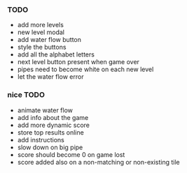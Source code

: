 ### TODO

- add more levels
- new level modal
- add water flow button
- style the buttons
- add all the alphabet letters
- next level button present when game over
- pipes need to become white on each new level
- let the water flow error

### nice TODO

- animate water flow
- add info about the game
- add more dynamic score
- store top results online
- add instructions
- slow down on big pipe
- score should become 0 on game lost
- score added also on a non-matching or non-existing tile

